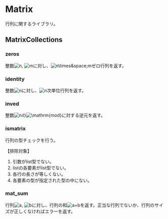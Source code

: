 # Matrix
行列に関するライブラリ。

## MatrixCollections
### zeros

整数<img src="https://latex.codecogs.com/gif.latex?n" title="n" />, <img src="https://latex.codecogs.com/gif.latex?m" title="m" />に対し、<img src="https://latex.codecogs.com/gif.latex?n\times&space;m" title="n\times&space;m" />ゼロ行列を返す。

### identity
整数<img src="https://latex.codecogs.com/gif.latex?n" title="n" />に対し、<img src="https://latex.codecogs.com/gif.latex?n" title="n" />次単位行列を返す。

### inved
整数<img src="https://latex.codecogs.com/gif.latex?n" title="n" />の<img src="https://latex.codecogs.com/gif.latex?\mathrm{mod}" title="\mathrm{mod}" />に対する逆元を返す。

### ismatrix
行列の型チェックを行う。

【排除対象】
<ol>
  <li>引数がlist型でない。</li>
  <li>listの各要素がlist型でない。</li>
  <li>各行の長さが等しくない。</li>
  <li>各要素の型が指定された型の中にない。</li>
</ol>

### mat_sum
行列<img src="https://latex.codecogs.com/gif.latex?a" title="a" />, <img src="https://latex.codecogs.com/gif.latex?b" title="b" />に対し、行列の和<img src="https://latex.codecogs.com/gif.latex?a+b" title="a+b" />を返す。正当な行列でないか、行列のサイズが正しくなければエラーを返す。
